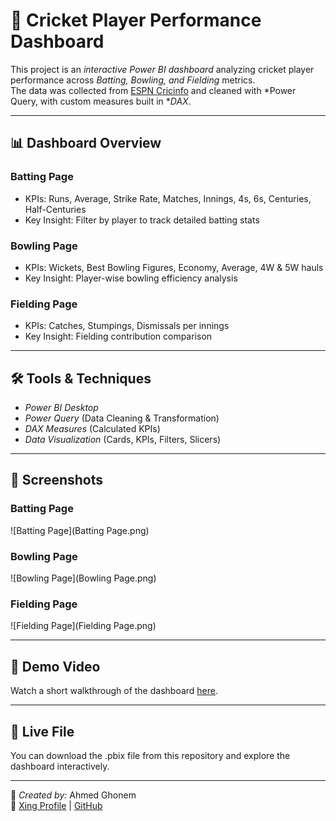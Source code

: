 # 🏏 Cricket Player Performance Dashboard

This project is an *interactive Power BI dashboard* analyzing cricket player performance across *Batting, Bowling, and Fielding* metrics.  
The data was collected from [ESPN Cricinfo](https://stats.espncricinfo.com) and cleaned with *Power Query, with custom measures built in **DAX*.

---

## 📊 Dashboard Overview

### Batting Page
- KPIs: Runs, Average, Strike Rate, Matches, Innings, 4s, 6s, Centuries, Half-Centuries
- Key Insight: Filter by player to track detailed batting stats

### Bowling Page
- KPIs: Wickets, Best Bowling Figures, Economy, Average, 4W & 5W hauls
- Key Insight: Player-wise bowling efficiency analysis

### Fielding Page
- KPIs: Catches, Stumpings, Dismissals per innings
- Key Insight: Fielding contribution comparison

---

## 🛠️ Tools & Techniques
- *Power BI Desktop*
- *Power Query* (Data Cleaning & Transformation)
- *DAX Measures* (Calculated KPIs)
- *Data Visualization* (Cards, KPIs, Filters, Slicers)

---

## 📸 Screenshots

### Batting Page
![Batting Page](Batting Page.png)

### Bowling Page
![Bowling Page](Bowling Page.png)

### Fielding Page
![Fielding Page](Fielding Page.png)

---
## 🎥 Demo Video
Watch a short walkthrough of the dashboard [here](https://drive.google.com/file/d/1GJUDgDxry-SKGSR-ixz5_6TGexf6jHbg/view).

---

## 🔗 Live File
You can download the .pbix file from this repository and explore the dashboard interactively.

---

👤 *Created by:* Ahmed Ghonem  
🔗 [Xing Profile](https://www.xing.com/profile/Ahmed_Ghonem096187/web_profiles) | [GitHub](https://github.com/octopus234)
